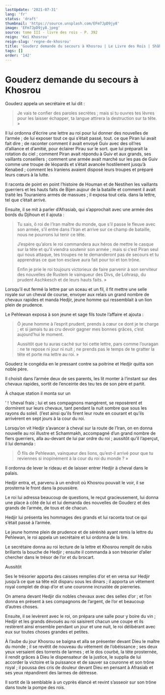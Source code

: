 ```yaml
---
lastUpdate: '2021-07-31'
lang: 'fr'
status: 'draft'
thumbnail: 'https://source.unsplash.com/EFm7JpD9jy8'
image: 'EFm7JpD9jy8.jpeg'
source: tome III - livre des rois - P. 392
reign: 'Keï Khosrou'
reign-slug: 'regne-de-khosrou'
title: 'Gouderz demande du secours à Khosrou | Le Livre des Rois | Shâhnâmeh'
tags: []
order: '142'
---
```


<!-- LTeX: language=fr -->

# Gouderz demande du secours à Khosrou

Gouderz appela un secrétaire et lui dit :

> Je vais te confier des paroles secrètes ; mais si tu ouvres tes lèvres pour les laisser échapper, ta langue attirera la destruction sur ta tête. »

Il lui ordonna d’écrire une lettre au roi pour lui donner des nouvelles de l’armée ; de lui exposer tout ce qui s’était passé, tout. ce que Piran lui avait fait dire ; de raconter comment il avait envoyé Guiv avec des oll’res d’alliance et d’amitié, pour éclairer Pirau sur le sort. que lui préparait la rotation du ciel ; comment Piran avait répondu à Guiv et aux grands, ses vaillants conseillers ; comment une armée avait marché sur les pas de Guiv comme une troupe de léopards et s’était avancée hostilement jusqu’à Kenabed ; comment les Iraniens avaient disposé leurs troupes et préparé leurs cœurs à la lutte.

Il raconta de point en point l’histoire de Houman et de Nestihen les vaillants guerriers et les hauts faits de Bijen aujour de la bataille et comment il avait traité les Touraniens armés de massues ; il exposa tout cela. dans la lettre, tel que c’était arrivé.

Ensuite, il se mit à parler d’Afrasiab, qui s’approchait avec une armée des bords du Djihoun et il ajouta :

> Tu sais, ô roi de l’Iran maître du monde, que s’il passe le fleuve avec son armée, s’il entre dans l’Iran et arrive sur ce champ de bataille, nous ne pourrons lui tenir ce tête.
>
> J’espère qu’alors le roi commandera aux héros de mettre le casque sur la tête et qu’il viendra soutenir son armée ; mais si c’est Piran seul qui nous attaque, tes troupes ne te demanderont pas de secours et tu apprendras ce que ton esclave aura fait pour toi et ton trône.
>
> Enfin je prie le roi toujours victorieux de faire parvenir à son serviteur des nouvelles de Rustem le vainqueur des Divs, de Lohrasp, du prudent Aschkesch et de leurs hauts faits. »

Lorsqu’il eut fermé la lettre par un sceau et un fil, il fit mettre une selle royale sur un cheval de course, envoyer aux relais un grand nombre de chevaux rapides et manda Hedjir, jeune homme qui ressemblait à un lion plein de prudence.

Le Pehlewan exposa à son jeune et sage fils toute l’affaire et ajouta :

> Ô jeune homme à l’esprit prudent, prends à cœur ce dont je te charge ; et si jamais tu as cru devoir gagner mes bonnes grâces, c’est aujourd’hui le moment.
>
> Aussitôt que tu auras caché sur toi cette lettre, pars comme l’ouragan : ne te repose ni jour ni nuit ; ne prends pas le temps de te gratter la tête et porte ma lettre au roi. »

Gouderz le congédia en le pressant contre sa poitrine et Hedjir quitta son noble père.

Il choisit dans l’armée deux de ses parents, les lit monter à l’instant sur des chevaux rapides, sortit de l’enceinte des teu tes de son père et partit.

À chaque station il monta sur un

’ !
’cheval frais ; lui et ses compagnons mangèrent, se reposèrent et dormirent sur leurs chevaux, tant pendant la nuit sombre que sous les rayons du soleil. (l’est ainsi qu’ils firent leur route en courant et qu’ils arrivèrent en sept jours à la cour du roi.

Lorsqu’on vit Hedjir s’avancer à cheval sur la route de l’Iran, on en donna nouvelle au roi illustre et Schammakh, accompagné d’un grand nombre de fiers guerriers, alla au-devant de lui par ordre du roi ; aussitôt qu’il l’aperçut, il lui demanda :

> Ô fils de Pehlewan, vainqueur des lions, qu’est-il arrivé pour que tu reviennes si inopinément à la cour du roi du monde ? »

Il ordonna de lever le rideau et de laisser entrer Hedjir à cheval dans le palais.

Hedjir entra, et, parvenu à un endroit où Khosrou pouvait le voir, il se prosterna le front dans la poussière.

Le roi lui adressa beaucoup de questions, le reçut gracieusement, lui donna une place à côté de lui et lui demanda des nouvelles de Gouderz et des grands de l’armée, de tous et de chacun.

Hedjir lui présenta les hommages des grands et lui raconta tout ce qui s’était passé à l’armée.

Le jeune homme plein de prudence et de sérénité ayant remis la lettre du Pehlewan, le roi appela un secrétaire et lui ordonna de la lire.

Le secrétaire donna au roi lecture de la lettre et Khosrou remplit de rubis brillants la bouche de Hedjir ; ensuite il commanda à son trésorier d’aller chercher dans le trésor de l’or et du brocart.

Aussitôt

Ses le trésorier apporta des caisses remplies d’or et en versa sur Hedjir jusqu’à ce que sa tête eût disparu sous les dinars ; il apporta un vêtement royal complet de drap d’or et une couronne incrustée de pierreries.

On amena devant Hedjir dix nobles chevaux avec des selles d’or ; et l’on donna en présent à ses compagnons de l’argent, de l’or et beaucoup d’autres choses.

Ensuite, il se levèrent avec le roi, on prépara une salle pour y boire du vin ; Hedjir et les grands dévoués au roi saisirent chacun une coupe et ils restèrent ainsi ensemble pendant un jour et une nuit, le roi délibérant avec eux sur toutes choses grandes et petites.

À l’aube du jour Khosrou se baigna et alla se présenter devant Dieu le maître du monde ; il se revêtit de nouveau du vêtement de l’obéissance ; ses deux yeux versaient des torrents de larmes ; et le dos courbé, la tête prosternée, il rendit grâces à Dieu le dispensateur de la justice, le supplia de lui accorder la victoire et la puissance et de sauver sa couronne et son trône royal ; il poussa des cris de douleur devant Dieu en pensant à Afrasiab et ses yeux répandirent des larmes de détresse.

Il sortit de là semblable à un cyprès élancé et revint s’asseoir sur son trône dans toute la pompe des rois.
